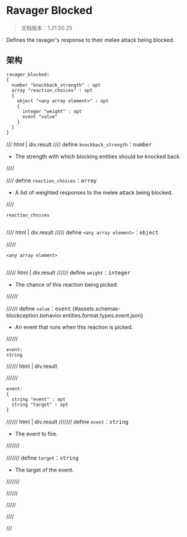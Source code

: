 # Ravager Blocked

> 文档版本：1.21.50.25

Defines the ravager's response to their melee attack being blocked.

## 架构

```mcschema
ravager_blocked:
{
  number "knockback_strength" : opt
  array "reaction_choices" : opt
  {
    object "<any array element>" : opt
    {
      integer "weight" : opt
      event "value"
    }
  }
}

```

/// html | div.result
//// define
`knockback_strength`：<samp>number</samp>

- The strength with which blocking entities should be knocked back.


////


//// define
`reaction_choices`：<samp>array</samp>

- A list of weighted responses to the melee attack being blocked.


////

<div class="language-text highlight"><span class="filename"><code>reaction_choices</code></span><pre id="__code_1"><span></span></pre></div>

//// html | div.result
///// define
`<any array element>`：<samp>object</samp>


/////

<div class="language-text highlight"><span class="filename"><code>&lt;any array element&gt;</code></span><pre id="__code_1"><span></span></pre></div>

///// html | div.result
////// define
`weight`：<samp>integer</samp>

- The chance of this reaction being picked.


//////


////// define
`value`：<samp>event</samp> {#assets.schemas-blockception.behavior.entities.format.types.event.json}

- An event that runs when this reaction is picked.


//////

```mcschema
event:
string

```

////// html | div.result

//////


```mcschema
event:
{
  string "event" : opt
  string "target" : opt
}

```

////// html | div.result
/////// define
`event`：<samp>string</samp>

- The event to fire.


///////


/////// define
`target`：<samp>string</samp>

- The target of the event.


///////


//////




/////


////


///


